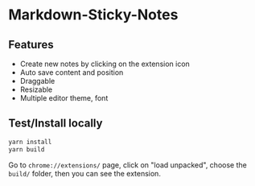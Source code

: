 # Markdown-Sticky-Notes

## Features

- Create new notes by clicking on the extension icon
- Auto save content and position
- Draggable
- Resizable
- Multiple editor theme, font

## Test/Install locally

```js
yarn install
yarn build
```

Go to `chrome://extensions/` page, click on "load unpacked", choose the `build/` folder, then you can see the extension.
